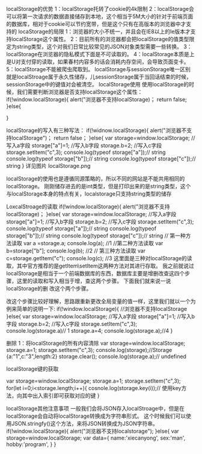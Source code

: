 localStorage的优势
1：localStorage托转了cookie的4k限制
2：localStorage会可以将第一次请求的数据直接储存到本地，这个相当于5M大小的针对于前端页面的数据库，相对于cookie可以节约宽带，但是这个只有在高版本的浏览器中才支持的
locaStorage的局限
1：浏览器的大小不统一，并且会在IE8以上的Ie版本才支持localStorage这个属性。
2：目前所有的浏览器都会把localStorage的值类型限定为string类型，这个对我们日常比较常见的JSON对象类型需要一些转换。
3：localStorage在浏览器的隐私模式下面是不可读取的。
4：localStorage本质是上是U对支付穿的读取，如果春村内容多的话会消耗内存空间，会导致页面变卡。
5：localStorage不能被爬虫爬取到。
localStorage与sessionStorage唯一区别就是localStroage属于永久性储存，儿sessionStorage属于当回话结束的时候，sessionStorage中的键值对会被清空。
localStorage使用
使用localStorage的时候，我们需要判断浏览器是否支持localStorage这个属性：
if(!window.localStorage){
    alert("浏览器不支持localStorage)；
    return false;
}else{

}

localStorage的写入有三种写法：
if(!widnow.localStorage){
    alert("浏览器不支持localStorage")；
    return false；
}else{
    var storage=window.localStorage;
    //写入a字段
    storage["a"]=1;
    //写入b字段
    storage.b=2;
    //写入c字段
    storage.setItem("c",3);
    console.log(typeof storage["a"]);// string
    console.log(typeof storage["b"]);// string
    console.log(typeof storage["c"]);// string
}
详见图片
localStorage.png

localStorage的使用也是遵循同源策略的，所以不同的网站是不能共用相同的localStorage。
刚刚储存进去的是int类型，但是打印出来的是string类型，这个与localStorage本身的特点有关，localstorage只支持string类型的储存

LoxcalStroage的读取
if(!window.localStorage){
    alert("浏览器不支持localStorage)；
}else{
      var storage=window.localStorage;
    //写入a字段
    storage["a"]=1;
    //写入b字段
    storage.b=2;
    //写入c字段
    storage.setItem("c",3);
    console.log(typeof storage["a"]);// string
    console.log(typeof storage["b"]);// string
    console.log(typeof storage["c"]);// string
    // 第一种方法读取
    var a =storage.a;
    console.log(a); //1
    //第二种方法读取
    var b=storage["b"];
    console.log(b); //2
    // 第三种方法读取
    var c=storage.getItem("c");
    console.log(c); //3
这里面是三种对localStorage的读取，其中官方推荐的是getItem\setItem这两种方法对其进行存取。
我之前就说过localStorage是相当于一个前端数据库的东西，数据库主要是增删改查这四个步骤，这里的读取和写入相当于增，查这两个步骤。
下面我们就来说一说localStorage的删 改这个两个步骤。

改这个步骤比较好理解，思路跟重新更改全局变量的值一样，这里我们就以一个为例来简单的说明一下:
if(!window.localStorage){
    //浏览器不支持localStorage
}else{
    var storage=window.localStorage;
    //写入a字段
    storage["a"]=1;
    //写入b字段
    storage.b=2;
    //写入c字段
    storage.setItem("c",3);
    console.log(storage.a)// 1
    storage.a=4;
    console.log(storage.a);//4
}

删除
1：将localStorage的所有内容清除
var storage=window.localStorage;
storage.a=1;
storage.setItem("c",3);
console.log(storage);//Storage {a:"1",c:"3",length:2}
storage.clear();
console.log(storage.a);// undefined

localStorage键的获取

var storage=window.localStorage;
storage.a=1;
storage.setItem("c",3);
for(let i=0;i<storage.length;i++){
    cosnole.log(storage.key(i));// 使用key方法，向其中出入索引即可获取对应的键
}

localStorage其他注意事项
一般我们会将JSON存入localStroage中，但是在localStorage会自动将localStorage转换成为字符串形式。
这个时候我们可以使用JSON.stringfy()这个方法，来将JSON转换成为JSON字符串。
if(!window.localStorage){
    alert("浏览器不支持localstorage");
}else{
    var storage=window.localStorage;
    var data={
        name:'xiecanyong',
        sex:'man',
        hobby:'program',
    }
}
